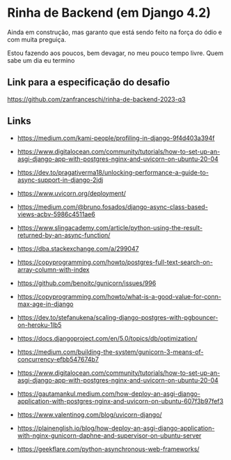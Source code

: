 # Rinha de Backend (em Django 4.2)

Ainda em construção, mas garanto que está sendo feito na força do ódio e com muita preguiça.

Estou fazendo aos poucos, bem devagar, no meu pouco tempo livre. Quem sabe um dia eu termino

## Link para a especificação do desafio

<https://github.com/zanfranceschi/rinha-de-backend-2023-q3>

## Links

- <https://medium.com/kami-people/profiling-in-django-9f4d403a394f>
- <https://www.digitalocean.com/community/tutorials/how-to-set-up-an-asgi-django-app-with-postgres-nginx-and-uvicorn-on-ubuntu-20-04>
- <https://dev.to/pragativerma18/unlocking-performance-a-guide-to-async-support-in-django-2jdj>
- <https://www.uvicorn.org/deployment/>
- <https://medium.com/@bruno.fosados/django-async-class-based-views-acbv-5986c4511ae6>
- <https://www.slingacademy.com/article/python-using-the-result-returned-by-an-async-function/>
- <https://dba.stackexchange.com/a/299047>
- <https://copyprogramming.com/howto/postgres-full-text-search-on-array-column-with-index>

- <https://github.com/benoitc/gunicorn/issues/996>
- <https://copyprogramming.com/howto/what-is-a-good-value-for-conn-max-age-in-django>
- <https://dev.to/stefanukena/scaling-django-postgres-with-pgbouncer-on-heroku-1lb5>
- <https://docs.djangoproject.com/en/5.0/topics/db/optimization/>

- <https://medium.com/building-the-system/gunicorn-3-means-of-concurrency-efbb547674b7>
- <https://www.digitalocean.com/community/tutorials/how-to-set-up-an-asgi-django-app-with-postgres-nginx-and-uvicorn-on-ubuntu-20-04>
- <https://gautamankul.medium.com/how-deploy-an-asgi-django-application-with-postgres-nginx-and-uvicorn-on-ubuntu-607f3b97fef3>
- <https://www.valentinog.com/blog/uvicorn-django/>
- <https://plainenglish.io/blog/how-deploy-an-asgi-django-application-with-nginx-gunicorn-daphne-and-supervisor-on-ubuntu-server>

- <https://geekflare.com/python-asynchronous-web-frameworks/>
